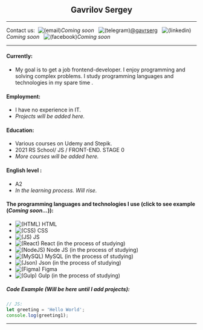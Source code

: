 ## <center> Gavrilov Sergey</center>

---
Contact us:&nbsp;&nbsp;![(email)](https://img.icons8.com/material-outlined/20/000000/email-open.png)*Coming soon* &nbsp;&nbsp;![(telegram)](https://img.icons8.com/material-rounded/20/000000/telegram-app.png)[@gavrserg](https://t.me/gavrserg) &nbsp;&nbsp;![(linkedin)](https://img.icons8.com/material-rounded/20/000000/linkedin--v2.png)*Coming soon* &nbsp;&nbsp;![(facebook)](https://img.icons8.com/ios-glyphs/20/000000/facebook-new.png)*Coming soon*

---
#### Currently:
+ My goal is to get a job frontend-developer. I enjoy programming and solving complex problems. I study programming languages ​​and technologies in my spare time .

#### Employment:
+ I have no experience in IT.
+ *Projects will be added here.*

#### Education:
+ Various courses on Udemy and Stepik.
+ 2021 RS School/ JS / FRONT-END. STAGE 0
+ *More courses will be added here.*

#### English level :
+ A2
+ *In the learning process. Will rise.*

#### The programming languages ​​and technologies I use (click to see example (*Coming soon...*)):
+ ![(HTML)](https://img.icons8.com/ios-glyphs/25/000000/html-5.png) HTML
+ ![(CSS)](https://img.icons8.com/material-outlined/25/000000/css.png) CSS
+ ![(JS)](https://img.icons8.com/windows/25/000000/js-squared.png) JS
+ ![(React)](https://img.icons8.com/ios/25/000000/react-native--v1.png) React (in the process of studying)
+ ![(NodeJS)](https://img.icons8.com/windows/25/000000/node-js.png) Node JS (in the process of studying)
+ ![(MySQL)](https://img.icons8.com/ios/25/000000/mysql-logo.png) MySQL (in the process of studying)
+ ![(Json)](https://img.icons8.com/ios/25/000000/json-download.png) Json (in the process of studying)
+ ![(Figma)](https://img.icons8.com/ios/25/000000/figma--v2.png) Figma
+ ![(Gulp)](https://img.icons8.com/windows/25/000000/gulp.png) Gulp (in the process of studying)

##### Code Example (*Will be here until I add projects*):
```javascript
// JS:
let greeting = 'Hello World';
console.log(greeting1);
```

---